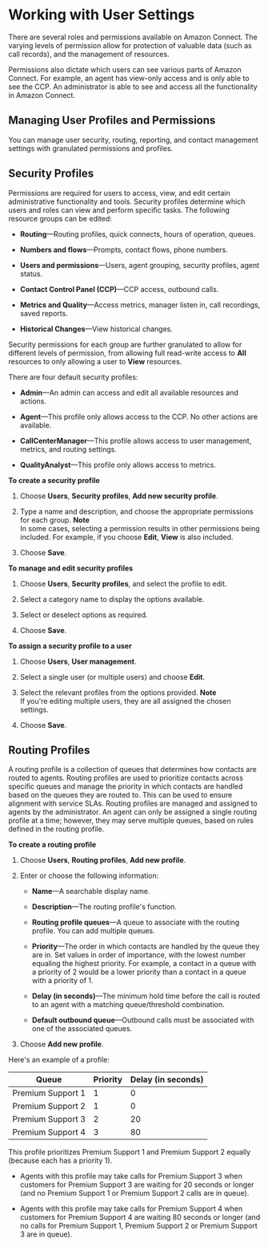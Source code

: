 # Working with User Settings<a name="users"></a>

There are several roles and permissions available on Amazon Connect\. The varying levels of permission allow for protection of valuable data \(such as call records\), and the management of resources\.

Permissions also dictate which users can see various parts of Amazon Connect\. For example, an agent has view\-only access and is only able to see the CCP\. An administrator is able to see and access all the functionality in Amazon Connect\.

## Managing User Profiles and Permissions<a name="usermanagement"></a>

You can manage user security, routing, reporting, and contact management settings with granulated permissions and profiles\.

## Security Profiles<a name="securityprofiles"></a>

Permissions are required for users to access, view, and edit certain administrative functionality and tools\. Security profiles determine which users and roles can view and perform specific tasks\. The following resource groups can be edited:

+ **Routing**—Routing profiles, quick connects, hours of operation, queues\.

+ **Numbers and flows**—Prompts, contact flows, phone numbers\.

+ **Users and permissions**—Users, agent grouping, security profiles, agent status\.

+ **Contact Control Panel \(CCP\)**—CCP access, outbound calls\.

+ **Metrics and Quality**—Access metrics, manager listen in, call recordings, saved reports\.

+ **Historical Changes**—View historical changes\.

Security permissions for each group are further granulated to allow for different levels of permission, from allowing full read\-write access to **All** resources to only allowing a user to **View** resources\.

There are four default security profiles:

+ **Admin**—An admin can access and edit all available resources and actions\.

+ **Agent**—This profile only allows access to the CCP\. No other actions are available\.

+ **CallCenterManager**—This profile allows access to user management, metrics, and routing settings\.

+ **QualityAnalyst**—This profile only allows access to metrics\.

**To create a security profile**

1. Choose **Users**, **Security profiles**, **Add new security profile**\.

1. Type a name and description, and choose the appropriate permissions for each group\.
**Note**  
In some cases, selecting a permission results in other permissions being included\. For example, if you choose **Edit**, **View** is also included\.

1. Choose **Save**\.

**To manage and edit security profiles**

1. Choose **Users**, **Security profiles**, and select the profile to edit\.

1. Select a category name to display the options available\.

1. Select or deselect options as required\.

1. Choose **Save**\.

**To assign a security profile to a user**

1. Choose **Users**, **User management**\.

1. Select a single user \(or multiple users\) and choose **Edit**\.

1. Select the relevant profiles from the options provided\.
**Note**  
If you're editing multiple users, they are all assigned the chosen settings\.

1. Choose **Save**\.

## Routing Profiles<a name="routing-profiles"></a>

A routing profile is a collection of queues that determines how contacts are routed to agents\. Routing profiles are used to prioritize contacts across specific queues and manage the priority in which contacts are handled based on the queues they are routed to\. This can be used to ensure alignment with service SLAs\. Routing profiles are managed and assigned to agents by the administrator\. An agent can only be assigned a single routing profile at a time; however, they may serve multiple queues, based on rules defined in the routing profile\.

**To create a routing profile**

1. Choose **Users**, **Routing profiles**, **Add new profile**\.

1. Enter or choose the following information:

   + **Name**—A searchable display name\. 

   + **Description**—The routing profile's function\.

   + **Routing profile queues**—A queue to associate with the routing profile\. You can add multiple queues\.

   + **Priority**—The order in which contacts are handled by the queue they are in\. Set values in order of importance, with the lowest number equaling the highest priority\. For example, a contact in a queue with a priority of 2 would be a lower priority than a contact in a queue with a priority of 1\.

   + **Delay \(in seconds\)**—The minimum hold time before the call is routed to an agent with a matching queue/threshold combination\. 

   + **Default outbound queue**—Outbound calls must be associated with one of the associated queues\. 

1. Choose **Add new profile**\.

Here's an example of a profile:


| Queue | Priority | Delay \(in seconds\) | 
| --- | --- | --- | 
|  Premium Support 1  |  1  |  0  | 
|  Premium Support 2  |  1  |  0  | 
|  Premium Support 3  |  2  |  20  | 
|  Premium Support 4  |  3  |  80  | 

This profile prioritizes Premium Support 1 and Premium Support 2 equally \(because each has a priority 1\)\.

+ Agents with this profile may take calls for Premium Support 3 when customers for Premium Support 3 are waiting for 20 seconds or longer \(and no Premium Support 1 or Premium Support 2 calls are in queue\)\.

+ Agents with this profile may take calls for Premium Support 4 when customers for Premium Support 4 are waiting 80 seconds or longer \(and no calls for Premium Support 1, Premium Support 2 or Premium Support 3 are in queue\)\.